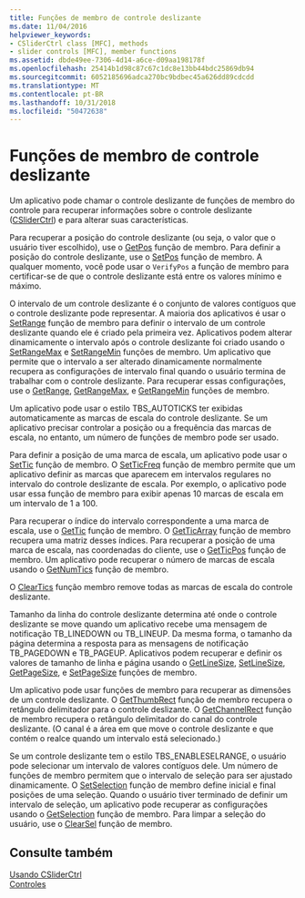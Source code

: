 ```yaml
---
title: Funções de membro de controle deslizante
ms.date: 11/04/2016
helpviewer_keywords:
- CSliderCtrl class [MFC], methods
- slider controls [MFC], member functions
ms.assetid: dbde49ee-7306-4d14-a6ce-d09aa198178f
ms.openlocfilehash: 25414b1d98c87c67c1dc8e13bb44bdc25869db94
ms.sourcegitcommit: 6052185696adca270bc9bdbec45a626dd89cdcdd
ms.translationtype: MT
ms.contentlocale: pt-BR
ms.lasthandoff: 10/31/2018
ms.locfileid: "50472638"
---
```

# <a name="slider-control-member-functions"></a>Funções de membro de controle deslizante

Um aplicativo pode chamar o controle deslizante de funções de membro do controle para recuperar informações sobre o controle deslizante ([CSliderCtrl](../mfc/reference/csliderctrl-class.md)) e para alterar suas características.

Para recuperar a posição do controle deslizante (ou seja, o valor que o usuário tiver escolhido), use o [GetPos](../mfc/reference/csliderctrl-class.md#getpos) função de membro. Para definir a posição do controle deslizante, use o [SetPos](../mfc/reference/csliderctrl-class.md#setpos) função de membro. A qualquer momento, você pode usar o `VerifyPos` a função de membro para certificar-se de que o controle deslizante está entre os valores mínimo e máximo.

O intervalo de um controle deslizante é o conjunto de valores contíguos que o controle deslizante pode representar. A maioria dos aplicativos é usar o [SetRange](../mfc/reference/csliderctrl-class.md#setrange) função de membro para definir o intervalo de um controle deslizante quando ele é criado pela primeira vez. Aplicativos podem alterar dinamicamente o intervalo após o controle deslizante foi criado usando o [SetRangeMax](../mfc/reference/csliderctrl-class.md#setrangemax) e [SetRangeMin](../mfc/reference/csliderctrl-class.md#setrangemin) funções de membro. Um aplicativo que permite que o intervalo a ser alterado dinamicamente normalmente recupera as configurações de intervalo final quando o usuário termina de trabalhar com o controle deslizante. Para recuperar essas configurações, use o [GetRange](../mfc/reference/csliderctrl-class.md#getrange), [GetRangeMax](../mfc/reference/csliderctrl-class.md#getrangemax), e [GetRangeMin](../mfc/reference/csliderctrl-class.md#getrangemin) funções de membro.

Um aplicativo pode usar o estilo TBS_AUTOTICKS ter exibidas automaticamente as marcas de escala do controle deslizante. Se um aplicativo precisar controlar a posição ou a frequência das marcas de escala, no entanto, um número de funções de membro pode ser usado.

Para definir a posição de uma marca de escala, um aplicativo pode usar o [SetTic](../mfc/reference/csliderctrl-class.md#settic) função de membro. O [SetTicFreq](../mfc/reference/csliderctrl-class.md#setticfreq) função de membro permite que um aplicativo definir as marcas que aparecem em intervalos regulares no intervalo do controle deslizante de escala. Por exemplo, o aplicativo pode usar essa função de membro para exibir apenas 10 marcas de escala em um intervalo de 1 a 100.

Para recuperar o índice do intervalo correspondente a uma marca de escala, use o [GetTic](../mfc/reference/csliderctrl-class.md#gettic) função de membro. O [GetTicArray](../mfc/reference/csliderctrl-class.md#getticarray) função de membro recupera uma matriz desses índices. Para recuperar a posição de uma marca de escala, nas coordenadas do cliente, use o [GetTicPos](../mfc/reference/csliderctrl-class.md#getticpos) função de membro. Um aplicativo pode recuperar o número de marcas de escala usando o [GetNumTics](../mfc/reference/csliderctrl-class.md#getnumtics) função de membro.

O [ClearTics](../mfc/reference/csliderctrl-class.md#cleartics) função membro remove todas as marcas de escala do controle deslizante.

Tamanho da linha do controle deslizante determina até onde o controle deslizante se move quando um aplicativo recebe uma mensagem de notificação TB_LINEDOWN ou TB_LINEUP. Da mesma forma, o tamanho da página determina a resposta para as mensagens de notificação TB_PAGEDOWN e TB_PAGEUP. Aplicativos podem recuperar e definir os valores de tamanho de linha e página usando o [GetLineSize](../mfc/reference/csliderctrl-class.md#getlinesize), [SetLineSize](../mfc/reference/csliderctrl-class.md#setlinesize), [GetPageSize](../mfc/reference/csliderctrl-class.md#getpagesize), e [SetPageSize](../mfc/reference/csliderctrl-class.md#setpagesize) funções de membro.

Um aplicativo pode usar funções de membro para recuperar as dimensões de um controle deslizante. O [GetThumbRect](../mfc/reference/csliderctrl-class.md#getthumbrect) função de membro recupera o retângulo delimitador para o controle deslizante. O [GetChannelRect](../mfc/reference/csliderctrl-class.md#getchannelrect) função de membro recupera o retângulo delimitador do canal do controle deslizante. (O canal é a área em que move o controle deslizante e que contém o realce quando um intervalo está selecionado.)

Se um controle deslizante tem o estilo TBS_ENABLESELRANGE, o usuário pode selecionar um intervalo de valores contíguos dele. Um número de funções de membro permitem que o intervalo de seleção para ser ajustado dinamicamente. O [SetSelection](../mfc/reference/csliderctrl-class.md#setselection) função de membro define inicial e final posições de uma seleção. Quando o usuário tiver terminado de definir um intervalo de seleção, um aplicativo pode recuperar as configurações usando o [GetSelection](../mfc/reference/csliderctrl-class.md#getselection) função de membro. Para limpar a seleção do usuário, use o [ClearSel](../mfc/reference/csliderctrl-class.md#clearsel) função de membro.

## <a name="see-also"></a>Consulte também

[Usando CSliderCtrl](../mfc/using-csliderctrl.md)<br/>
[Controles](../mfc/controls-mfc.md)

